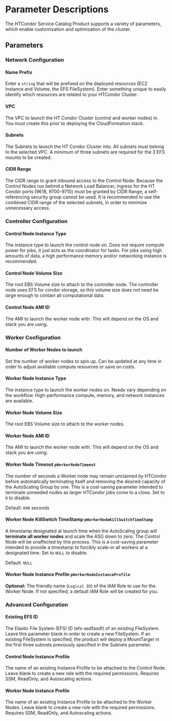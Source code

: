 # Parameter Descriptions

The HTCondor Service Catalog Product supports a variety of parameters, which
enable customization and optimization of the cluster.

## Parameters

### Network Configuration

#### Name Prefix

Enter a `string` that will be prefixed on the deployed resources (EC2 Instance
and Volume, the EFS FileSystem). Enter something unique to easily identify which
resources are related to your HTCondor Cluster.

#### VPC

The VPC to launch the HT Condor Cluster (control and worker nodes) in. You must
create this prior to deploying the CloudFormation stack.

#### Subnets

The Subnets to launch the HT Condor Cluster into. All subnets must belong to the
selected VPC. A minimum of three subnets are required for the 3 EFS mounts to be
created.

#### CIDR Range

The CIDR range to grant inbound access to the Control Node. Because the Control
Nodes run behind a Network Load Balancer, ingress for the HT Condor ports (9618,
9700-9710) must be granted by CIDR Range, a self-referencing security group
cannot be used. It is recommended to use the combined CIDR range of the selected
subnets, in order to minimize unnecessary access.

### Controller Configuration

#### Control Node Instance Type

The instance type to launch the control node on. Does not require compute power
for jobs, it just acts as the coordinator for tasks. For jobs using high amounts
of data, a high performance memory and/or networking instance is recommended.

#### Control Node Volume Size

The root EBS Volume size to attach to the controller node. The controller node
uses EFS for condor storage, so this volume size does not need be large enough
to contain all computational data.

#### Control Node AMI ID

The AMI to launch the worker node with. This will depend on the OS and stack you
are using.

### Worker Configuration

#### Number of Worker Nodes to launch

Set the number of worker nodes to spin up. Can be updated at any time in order
to adjust available compute resources or save on costs.

#### Worker Node Instance Type

The instance type to launch the worker nodes on. Needs vary depending on the
workflow. High-performance compute, memory, and network instances are available.

#### Worker Node Volume Size

The root EBS Volume size to attach to the worker nodes.

#### Worker Node AMI ID

The AMI to launch the worker node with. This will depend on the OS and stack you
are using.

#### Worker Node Timeout `pWorkerNodeTimeout`

The number of seconds a Worker node may remain unclaimed by HTCondor before
automatically terminating itself and removing the desired capacity of the
AutoScaling Group by one. This is a cost-saving parameter intended to terminate
unneeded nodes as larger HTCondor jobs come to a close. Set to `0` to disable.

Default: `600` seconds

#### Worker Node KillSwitch TimeStamp `pWorkerNodeKillSwitchTimeStamp`

A timestamp designated at launch time when the AutoScaling group will
__terminate all worker nodes__ and scale the ASG down to zero. The Control Node
will be unaffected by this process. This is a cost-saving parameter intended to
provide a timestamp to forcibly scale-in all workers at a designated time. Set
to `NULL` to disable.

Default: `NULL`

#### Worker Node Instance Profile `pWorkerNodeInstanceProfile`

__Optional:__ The friendly name (`Logical ID`) of the IAM Role to use for the
Worker Node. If not specified, a default IAM Role will be created for you.

### Advanced Configuration

#### Existing EFS ID

The Elastic File System (EFS) ID (efs-asdfasdf) of an existing FileSystem. Leave
this parameter blank in order to create a new FileSystem. If an existing
FileSystem is specified, the product will deploy a MountTarget in the first
three subnets previously specified in the Subnets parameter.

#### Control Node Instance Profile

The name of an existing Instance Profile to be attached to the Control Node.
Leave blank to create a new role with the required permissions. Requires SSM,
ReadOnly, and Autoscaling actions.

#### Worker Node Instance Profile

The name of an existing Instance Profile to be attached to the Worker Nodes.
Leave blank to create a new role with the required permissions. Requires SSM,
ReadOnly, and Autoscaling actions.
